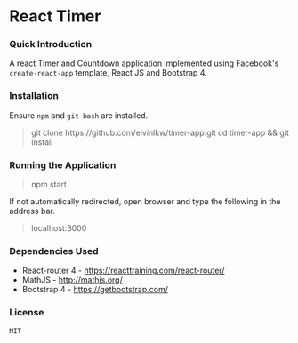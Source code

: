 # React Timer
### Quick Introduction

A react Timer and Countdown application implemented using Facebook's `create-react-app` template, React JS and Bootstrap 4.

### Installation

Ensure `npm` and `git bash` are installed.

> git clone https<span>://github.com/elvinlkw/timer-app.git</span>
> cd timer-app && git install

### Running the Application

> npm start

If not automatically redirected, open browser and type the following in the address bar.

> localhost:3000

### Dependencies Used
* React-router 4 - https://reacttraining.com/react-router/
* MathJS - http://mathjs.org/
* Bootstrap 4 - https://getbootstrap.com/

### License
`MIT`
